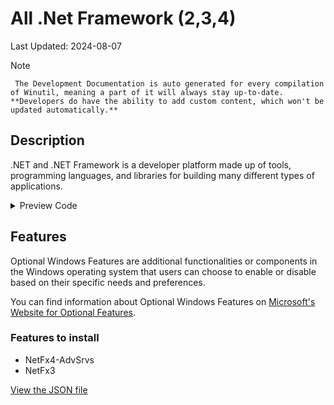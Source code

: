 # All .Net Framework (2,3,4)

Last Updated: 2024-08-07


> [!NOTE]
     The Development Documentation is auto generated for every compilation of Winutil, meaning a part of it will always stay up-to-date. **Developers do have the ability to add custom content, which won't be updated automatically.**
## Description

.NET and .NET Framework is a developer platform made up of tools, programming languages, and libraries for building many different types of applications.

<!-- BEGIN CUSTOM CONTENT -->

<!-- END CUSTOM CONTENT -->

<details>
<summary>Preview Code</summary>

```json
{
  "Content": "All .Net Framework (2,3,4)",
  "Description": ".NET and .NET Framework is a developer platform made up of tools, programming languages, and libraries for building many different types of applications.",
  "category": "Features",
  "panel": "1",
  "Order": "a010_",
  "feature": [
    "NetFx4-AdvSrvs",
    "NetFx3"
  ],
  "InvokeScript": [],
  "link": "https://christitustech.github.io/Winutil/dev/features/Features/dotnet"
}
```

</details>

## Features


Optional Windows Features are additional functionalities or components in the Windows operating system that users can choose to enable or disable based on their specific needs and preferences.


You can find information about Optional Windows Features on [Microsoft's Website for Optional Features](https://learn.microsoft.com/en-us/windows/client-management/client-tools/add-remove-hide-features?pivots=windows-11).

### Features to install
- NetFx4-AdvSrvs
- NetFx3


<!-- BEGIN SECOND CUSTOM CONTENT -->

<!-- END SECOND CUSTOM CONTENT -->


[View the JSON file](https://github.com/ChrisTitusTech/Winutil/tree/main/config/feature.json)

